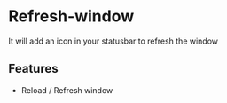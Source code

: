 # Refresh-window

It will add an icon in your statusbar to refresh the window

## Features

- Reload / Refresh window
